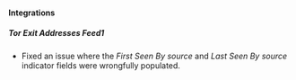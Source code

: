 
#### Integrations
##### Tor Exit Addresses Feed1
- Fixed an issue where the *First Seen By source* and *Last Seen By source* indicator fields were wrongfully populated.

